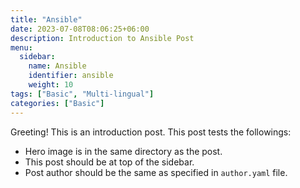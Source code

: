 ```yaml
---
title: "Ansible"
date: 2023-07-08T08:06:25+06:00
description: Introduction to Ansible Post
menu:
  sidebar:
    name: Ansible
    identifier: ansible
    weight: 10
tags: ["Basic", "Multi-lingual"]
categories: ["Basic"]
---
```


Greeting! This is an introduction post. This post tests the followings:

- Hero image is in the same directory as the post.
- This post should be at top of the sidebar.
- Post author should be the same as specified in `author.yaml` file.